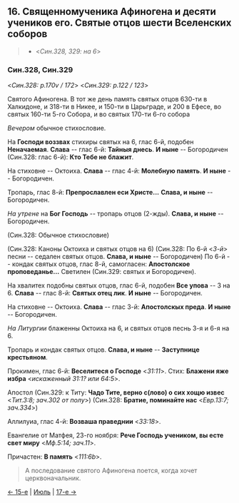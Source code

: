 
## 16. Священномученика Афиногена и десяти учеников его. Святые отцов шести Вселенских соборов

> - <*Син.328, 329: на 6*>

### Син.328, Син.329

<*Син.328: p.170v / 172*>
<*Син.329: p.122 / 123*>

Святого Афиногена.
В тот же день память святых отцов 630-ти в Халкидоне, и 318-ти в Никее, 
и 150-ти в Царьграде, и 200 в Ефесе, во святых 160-ти 5-го Собора, 
и во святых 170-ти 6-го собора 

*Вечером* обычное стихословие. 

На **Господи воззвах** стихиры святых на 6, глас 6-й, подобен **Неначаемая**. 
**Слава** -- глас 6-й: **Тайныя днесь**. 
**И ныне** -- Богородичен (Син.328: глас 6-й): **Кто Тебе не блажит**.

На стиховне -- Октоиха. 
**Слава** -- глас 4-й: **Молебную память**. 
**И ныне** -- Богородичен. 

Тропарь, глас 8-й: **Препрославлен еси Христе...** 
**Слава, и ныне** -- Богородичен. 

*На утрене* на **Бог Господь** -- тропарь отцов (2-жды). 
**Слава, и ныне** -- Богородичен. 

(Син.328: Обычное стихословие)

(Син.328: Каноны Октоиха и святых отцов на 6)
(Син.328: По 6-й <*3-й*> песни -- седален святых отцов. **Слава, и ныне** -- Богородичен)
По 6-й -- кондак святых отцов, глас 8-й, самогласен: **Апостолское проповеданье...**
Светилен (Син.329: святых и Богородичен). 

На хвалитех подобны святых отцов, глас 6-й, подобен **Все упова** -- 3 на 6. 
**Слава** -- глас 8-й: **Святых отец лик**. 
**И ныне** -- Богородичен. 

На стиховне -- Октоиха.
**Слава** -- глас 3-й: **Апостолскых преда**. 
**И ныне** -- Богородичен. 

*На Литургии* блаженны Октоиха на 6, и святых отцов песнь 3-я и 6-я на 6. 

Тропарь и кондак святых отцов. 
**Слава, и ныне** -- **Заступнице крестьяном**. 

Прокимен, глас 6-й: **Веселитеся о Господе** <*31:11*>. 
Стих: **Блажени яже избра** <*искаженный 31:1? или 64:5*>. 

Апостол
(Син.329: к Титу: **Чадо Тите, верно с(лово) о сих хощю извес** <*Тит.3:8; зач.302 от полу*>)
(Син.328: **Братие, поминайте нас** <*Евр.13:7; зач.334*>)

Аллилуиа, глас 4-й: **Возваша праведнии** <*33:18*>. 

Евангелие от Матфея, 23-го ноября: **Рече Господь учеником, вы есте свет миру** <*Мф.5:14; зач.11*>.

Причастен: **В память** <*111:6b*>.

> А последование святого Афиногена поется, когда хочет церквоначальник.

[← 15-е](07_15_SAB.ru.md) | [Июль](README.md#16-й) | [17-е →](07_17_SAB.ru.md)
